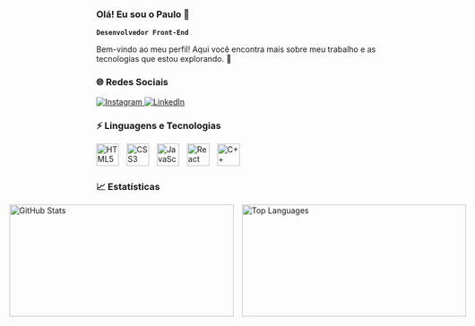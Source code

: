 ### Olá! Eu sou o Paulo 👋  
**`Desenvolvedor Front-End`**  
 
Bem-vindo ao meu perfil! Aqui você encontra mais sobre meu trabalho e as tecnologias que estou explorando. 🚀  


### 🌐 Redes Sociais  

<div >
  <a href="https://www.instagram.com/paulo.r.sa/" target="_blank">
    <img src="https://img.shields.io/badge/Instagram-E4405F?style=for-the-badge&logo=instagram&logoColor=white" alt="Instagram">
  </a>
  <a href="https://www.linkedin.com/in/paulor-as/" target="_blank">
    <img src="https://img.shields.io/badge/LinkedIn-0077B5?style=for-the-badge&logo=linkedin&logoColor=white" alt="LinkedIn">
  </a>
</div>


### ⚡ Linguagens e Tecnologias  

<div >
  <img src="https://cdn.jsdelivr.net/gh/devicons/devicon/icons/html5/html5-plain.svg" alt="HTML5" width="40" height="40" style="margin-right: 10px;"/>
  <img src="https://cdn.jsdelivr.net/gh/devicons/devicon/icons/css3/css3-plain.svg" alt="CSS3" width="40" height="40" style="margin-right: 10px;"/>
  <img src="https://cdn.jsdelivr.net/gh/devicons/devicon/icons/javascript/javascript-plain.svg" alt="JavaScript" width="40" height="40" style="margin-right: 10px;"/>
  <img src="https://cdn.jsdelivr.net/gh/devicons/devicon/icons/react/react-original.svg" alt="React" width="40" height="40" style="margin-right: 10px;"/>
  <img src="https://cdn.jsdelivr.net/gh/devicons/devicon/icons/cplusplus/cplusplus-plain.svg" alt="C++" width="40" height="40" style="margin-right: 10px;"/>
</div>
 

### 📈 Estatísticas  

<div style="display: flex; justify-content: center; align-items: center; gap: 15px;">
  <img
    alt="GitHub Stats"
    src="https://github-readme-stats.vercel.app/api?username=paulorrsa&show_icons=true&theme=synthwave&include_all_commits=true&locale=pt-br"
    style="height: 200px; width: 400px;"
  />
  <img
    alt="Top Languages"
    src="https://github-readme-stats.vercel.app/api/top-langs/?username=paulorrsa&locale=pt-br&theme=synthwave&langs_count=8"
    style="height: 200px; width: 400px;"
  />
</div>
